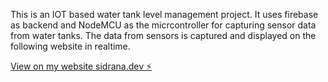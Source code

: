 This is an IOT based water tank level management project. It uses firebase as backend and NodeMCU as the micrcontroller for capturing sensor data from water tanks. The data from sensors is captured and displayed on the following website in realtime. 

[View on my website sidrana.dev ⚡️](https://sidrana.dev/iot)
